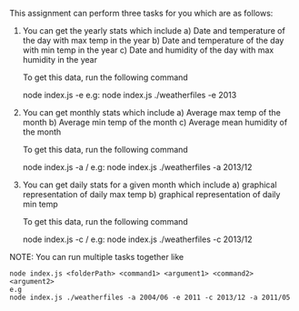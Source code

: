 This assignment can perform three tasks for you which are as follows:

1. You can get the yearly stats which include
   a) Date and temperature of the day with max temp in the year
   b) Date and temperature of the day with min temp in the year
   c) Date and humidity of the day with max humidity in the year

   To get this data, run the following command

   node index.js <folderPath> -e <year>
   e.g:
   node index.js ./weatherfiles -e 2013

2. You can get monthly stats which include
   a) Average max temp of the month
   b) Average min temp of the month
   c) Average mean humidity of the month

   To get this data, run the following command

   node index.js <folderPath> -a <year>/<month>
   e.g:
   node index.js ./weatherfiles -a 2013/12

3. You can get daily stats for a given month which include
   a) graphical representation of daily max temp
   b) graphical representation of daily min temp

   To get this data, run the following command

   node index.js <folderPath> -c <year>/<month>
   e.g:
   node index.js ./weatherfiles -c 2013/12

NOTE:
You can run multiple tasks together like

    node index.js <folderPath> <command1> <argument1> <command2> <argument2>
    e.g
    node index.js ./weatherfiles -a 2004/06 -e 2011 -c 2013/12 -a 2011/05
